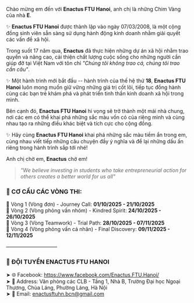 

   Chào mừng em đến với **Enactus FTU Hanoi**, anh chị là những Chim Vàng
của nhà **E**.

✨ **Enactus FTU Hanoi** được thành lập vào ngày 07/03/2008, là một cộng
đồng sinh viên sẵn sàng sử dụng hành động kinh doanh nhằm giải quyết các
vấn đề xã hội.  

Trong suốt 17 năm qua, **Enactus** đã thực hiện những dự án xã hội nhằm
trao quyền và nâng cao, cải thiện chất lượng cuộc sống cho những người
cần giúp đỡ tại Việt Nam với tôn chỉ *"Chúng tôi không trao cá, chúng
tôi trao cần câu"*.

✨ Một hành trình mới bắt đầu -- hành trình của thế hệ thứ **18**,
**Enactus FTU Hanoi** luôn mong muốn giữ vững những giá trị cốt lõi,
tiếp tục đồng hành cùng các bạn trẻ khám phá và phát triển tinh thần
kinh doanh xã hội trong mình.

Bên cạnh đó, **Enactus FTU Hanoi** hi vọng sẽ trở thành một mái nhà
chung, nơi các em có thể khai phá những sắc màu vốn có của riêng mình và
cùng nhau tạo ra những điều khác biệt và tích cực cho cộng đồng.

✨ Hãy cùng **Enactus FTU Hanoi** khai phá những sắc màu tiềm ẩn trong
em, cùng nhau viết tiếp những câu chuyện đầy ý nghĩa và để lại những dấu
ấn riêng trong hành trình sắp tới nhé!


Anh chị chờ em, **Enactus** chờ em!

> *"We believe investing in students who take entrepreneurial action for
> others creates a better world for us all"*


### 📌 CƠ CẤU CÁC VÒNG THI:

🔹 Vòng 1 (Vòng đơn) - Journey Call: **01/10/2025 - 21/10/2025**\
🔹 Vòng 2 (Vòng phỏng vấn nhóm) - Kindred Spirit: **24/10/2025 - 26/10/2025**\
🔹 Vòng 3 (Vòng Teamwork) - Trial Path: **28/10/2025 - 07/11/2025**\
🔹 Vòng 4 (Vòng phỏng vấn cá nhân) - Final Discovery: **09/11/2025 - 12/11/2025**

——————————

### 📌 ĐỘI TUYỂN ENACTUS FTU HANOI

➤ 🌐 Facebook: <https://www.facebook.com/Enactus.FTU.Hanoi/>\
➤ 🏢 Address: Văn phòng các CLB - Tầng 1, Nhà B, Trường Đại học Ngoại
Thương, Chùa Láng, Phường Láng, Hà Nội\
➤ 📧 Email: <enactusftuhn.bcn@gmail.com>

